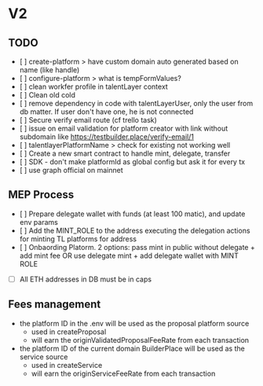 # V2

## TODO

- [ ] create-platform > have custom domain auto generated based on name (like handle)
- [ ] configure-platform > what is tempFormValues?
- [ ] clean workfer profile in talentLayer context
- [ ] Clean old cold
- [ ] remove dependency in code with talentLayerUser, only the user from db matter. If user don't have one, he is not connected
- [ ] Secure verify email route (cf trello task)
- [ ] issue on email validation for platform creator with link without subdomain like https://testbuilder.place/verify-email/1
- [ ] talentlayerPlatformName > check for existing not working well
- [ ] Create a new smart contract to handle mint, delegate, transfer
- [ ] SDK - don't make platformId as global config but ask it for every tx
- [ ] use graph official on mainnet


## MEP Process

- [ ] Prepare delegate wallet with funds (at least 100 matic), and update env params
- [ ] Add the MINT_ROLE to the address executing the delegation actions for minting TL platforms for address
- [ ] Onbaording Platorm. 2 options: pass mint in public without delegate + add mint fee OR use delegate mint + add delegate wallet with MINT ROLE
- [ ] All ETH addresses in DB must be in caps

## Fees management

- the platform ID in the .env will be used as the proposal platform source
    - used in createProposal
    - will earn the originValidatedProposalFeeRate from each transaction
- the platform ID of the current domain BuilderPlace will be used as the service source
    - used in createService
    - will earn the originServiceFeeRate from each transaction